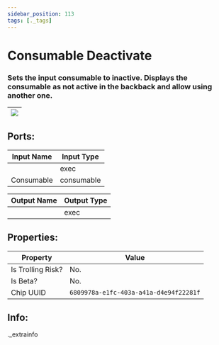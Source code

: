 ```yaml
---
sidebar_position: 113
tags: [._tags]
---
```


# Consumable Deactivate


### Sets the input consumable to inactive. Displays the consumable as not active in the backback and allow using another one.

| ![](https://images-ext-2.discordapp.net/external/MPmIaQzlEPmgGWlgi-WxBBXt0Bjv_zWPkg1y1f_sy3s/https/www.recroomcircuits.com/image/circuit/absolute-value?width=206&height=108) |
|-----|

## Ports:

| Input Name | Input Type |
|-----------|-----------|
|  | exec |
| Consumable | consumable |

| Output Name | Output Type |
|-----------|-----------|
|  | exec |

## Properties:

| Property  | Value |
|-------------------|-----------|
| Is Trolling Risk? | No. |
| Is Beta? | No. |
| Chip UUID | `6809978a-e1fc-403a-a41a-d4e94f22281f` |

## Info:
._extrainfo